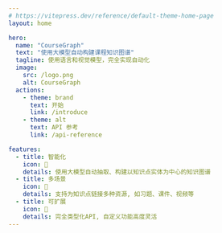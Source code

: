 ```yaml
---
# https://vitepress.dev/reference/default-theme-home-page
layout: home

hero:
  name: "CourseGraph"
  text: "使用大模型自动构建课程知识图谱"
  tagline: 使用语言和视觉模型，完全实现自动化
  image:
    src: /logo.png
    alt: CourseGraph
  actions:
    - theme: brand
      text: 开始
      link: /introduce
    - theme: alt
      text: API 参考
      link: /api-reference

features:
  - title: 智能化
    icon: 🎉
    details: 使用大模型自动抽取、构建以知识点实体为中心的知识图谱
  - title: 多场景
    icon: 🐸
    details: 支持为知识点链接多种资源, 如习题、课件、视频等
  - title: 可扩展
    icon: 👀
    details: 完全类型化API, 自定义功能高度灵活
---
```

